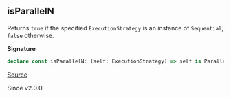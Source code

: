 ## isParallelN

Returns `true` if the specified `ExecutionStrategy` is an instance of
`Sequential`, `false` otherwise.

**Signature**

```ts
declare const isParallelN: (self: ExecutionStrategy) => self is ParallelN
```

[Source](https://github.com/Effect-TS/effect/tree/main/packages/effect/src/ExecutionStrategy.ts#L99)

Since v2.0.0
